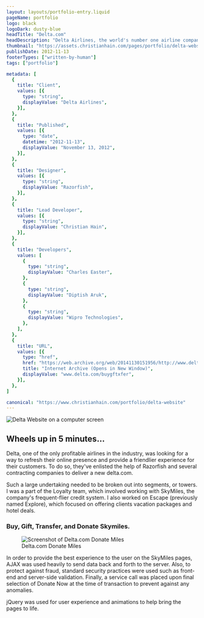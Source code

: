 ```yaml
---
layout: layouts/portfolio-entry.liquid
pageName: portfolio
logo: black
logoDark: dusty-blue
headTitle: "Delta.com"
headDescription: "Delta Airlines, the world's number one airline company, took on the task of rebuilding their website from the ground up. Their site is now built upon an HTML 5 backbone and uses the latest in Javascript and Ajax to offer a fresh new user experience."
thumbnail: "https://assets.christianhain.com/pages/portfolio/delta-website/deltathumbnail20130422.jpg"
publishDate: 2012-11-13
footerTypes: ["written-by-human"]
tags: ["portfolio"]

metadata: [
  {
    title: "Client",
    values: [{
      type: "string",
      displayValue: "Delta Airlines",
    }],
  },
  {
    title: "Published",
    values: [{
      type: "date",
      datetime: "2012-11-13",
      displayValue: "November 13, 2012",
    }],
  },
  {
    title: "Designer",
    values: [{
      type: "string",
      displayValue: "Razorfish",
    }],
  },
  {
    title: "Lead Developer",
    values: [{
      type: "string",
      displayValue: "Christian Hain",
    }],
  },
  {
    title: "Developers",
    values: [
      {
        type: "string",
        displayValue: "Charles Easter",
      },
      {
        type: "string",
        displayValue: "Diptish Aruk",
      },
      {
        type: "string",
        displayValue: "Wipro Technologies",
      },
    ],
  },
  {
    title: "URL",
    values: [{
      type: "href",
      href: "https://web.archive.org/web/20141130151956/http://www.delta.com/buygftxfer/",
      title: "Internet Archive (Opens in New Window)",
      displayValue: "www.delta.com/buygftxfer",
    }],
  },
]

canonical: "https://www.christianhain.com/portfolio/delta-website"
---
```


![Delta Website on a computer screen](https://assets.christianhain.com/pages/portfolio/delta-website/delta20121114.png)

## Wheels up in 5 minutes...

Delta, one of the only profitable airlines in the industry, was looking for a
way to refresh their online presence and provide a friendlier experience for
their customers. To do so, they've enlisted the help of Razorfish and several
contracting companies to deliver a new delta.com.

Such a large undertaking needed to be broken out into segments, or towers. I was
a part of the Loyalty team, which involved working with SkyMiles, the company's
frequent-flier credit system. I also worked on Escape (previously named
Explore), which focused on offering clients vacation packages and hotel deals.

### Buy, Gift, Transfer, and Donate Skymiles.

<figure data-theme="polaroid">
  <img 
    alt="Screenshot of Delta.com Donate Miles" 
    src="https://assets.christianhain.com/pages/portfolio/delta-website/delta_donatemiles20130412.jpg"
  >
  <figcaption>Delta.com Donate Miles</figcaption>
</figure>

In order to provide the best experience to the user on the SkyMiles pages, AJAX
was used heavily to send data back and forth to the server. Also, to protect
against fraud, standard security practices were used such as front-end and
server-side validation. Finally, a service call was placed upon final selection
of Donate Now at the time of transaction to prevent against any anomalies.

jQuery was used for user experience and animations to help bring the pages to
life.
